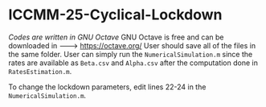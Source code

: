 # ICCMM-25-Cyclical-Lockdown

*Codes are written in GNU Octave* 
GNU Octave is free and can be downloaded in ---> https://octave.org/
User should save all of the files in the same folder. User can simply run the ```NumericalSimulation.m``` since the rates are available as ```Beta.csv``` and ```Alpha.csv``` after the computation done in ```RatesEstimation.m```. 

To change the lockdown parameters, edit lines 22-24 in the ```NumericalSimulation.m```.

